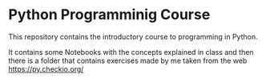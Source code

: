 # Python Programminig Course
This repository contains the introductory course to programming in Python.

It contains some Notebooks with the concepts explained in class and then there is a folder that contains exercises made by me taken from the web https://py.checkio.org/
